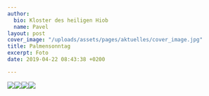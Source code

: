 ```yaml
---
author:
  bio: Kloster des heiligen Hiob
  name: Pavel
layout: post
cover_image: "/uploads/assets/pages/aktuelles/cover_image.jpg"
title: Palmensonntag
excerpt: Foto
date: 2019-04-22 08:43:38 +0200

---
```

![](https://res.cloudinary.com/hiobmon/image/upload/v1555915325/media/2019/DSC_8153.jpg)![](https://res.cloudinary.com/hiobmon/image/upload/v1555915385/media/2019/DSC_8141.jpg)![](https://res.cloudinary.com/hiobmon/image/upload/v1555915408/media/2019/DSC_8148.jpg)![](https://res.cloudinary.com/hiobmon/image/upload/v1555915492/media/2019/DSC_8157.jpg)